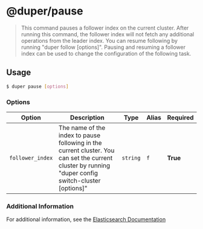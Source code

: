 # @duper/pause

> This command pauses a follower index on the current cluster. After running this command, the follower index will not fetch any additional operations from the leader index. You can resume following by running "duper follow [options]". Pausing and resuming a follower index can be used to change the configuration of the following task.

## Usage

```sh
$ duper pause [options]
```

### Options

| Option | Description | Type | Alias | Required |
| -------- | ----------- | ------- | ------ | ------- |
| `follower_index` | The name of the index to pause following in the current cluster. You can set the current cluster by running "duper config switch-cluster [options]" | `string` | `f` | **True** |

### Additional Information

For additional information, see the [Elasticsearch Documentation](https://www.elastic.co/guide/en/elasticsearch/reference/current/ccr-post-pause-follow.html)
